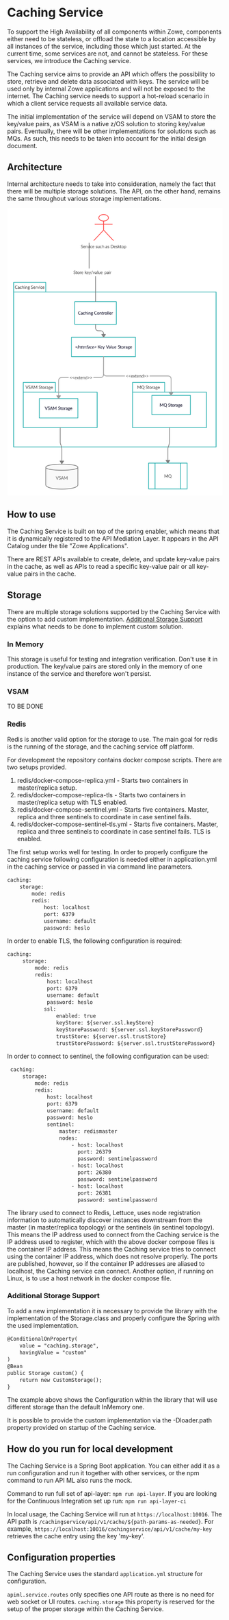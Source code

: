 # Caching Service

To support the High Availability of all components within Zowe, components either need to be stateless, or offload the state to a location accessible by all instances of the service, including those which just started. At the current time, some services are not, and cannot be stateless. For these services, we introduce the Caching service. 

The Caching service aims to provide an API which offers the possibility to store, retrieve and delete data associated with keys. The service will be used only by internal Zowe applications and will not be exposed to the internet. The Caching service needs to support a hot-reload scenario in which a client service requests all available service data. 

The initial implementation of the service will depend on VSAM to store the key/value pairs, as VSAM is a native z/OS solution to storing key/value pairs.  Eventually, there will be other implementations for solutions such as MQs. As such, this needs to be taken into account for the initial design document. 

## Architecture

Internal architecture needs to take into consideration, namely the fact that there will be multiple storage solutions. The API, on the other hand, remains the same throughout various storage implementations. 

![Diagram](cachingServiceStructure.png "Architecture of the service")

## How to use

The Caching Service is built on top of the spring enabler, which means that it is dynamically registered to the API Mediation Layer. It appears in the API Catalog under the tile "Zowe Applications".

There are REST APIs available to create, delete, and update key-value pairs in the cache, as well as APIs to read a specific key-value pair or all key-value pairs in the cache.  

## Storage

There are multiple storage solutions supported by the Caching Service with the option to 
add custom implementation. [Additional Storage Support](#additional-storage-support) explains
what needs to be done to implement custom solution. 

### In Memory

This storage is useful for testing and integration verification. Don't use it in production. 
The key/value pairs are stored only in the memory of one instance of the service and therefore 
won't persist. 

### VSAM

TO BE DONE

### Redis

Redis is another valid option for the storage to use. The main goal for redis is the running of the storage, and the caching service off platform. 

For development the repository contains docker compose scripts. There are two setups provided.  

1) redis/docker-compose-replica.yml - Starts two containers in master/replica setup.
2) redis/docker-compose-replica-tls - Starts two containers in master/replica setup with TLS enabled.
3) redis/docker-compose-sentinel.yml - Starts five containers. Master, replica and three sentinels to coordinate in case sentinel fails.
4) redis/docker-compose-sentinel-tls.yml - Starts five containers. Master, replica and three sentinels to coordinate in case sentinel fails. TLS is enabled.

The first setup works well for testing. In order to properly configure the caching service following configuration is needed either in application.yml in the caching service or passed in via command line parameters.

    caching:
        storage:
            mode: redis
            redis:
                host: localhost
                port: 6379
                username: default
                password: heslo
                
 In order to enable TLS, the following configuration is required:
 
    caching:
         storage:
             mode: redis
             redis:
                 host: localhost
                 port: 6379
                 username: default
                 password: heslo
                ssl:
                    enabled: true
                    keyStore: ${server.ssl.keyStore}
                    keyStorePassword: ${server.ssl.keyStorePassword}
                    trustStore: ${server.ssl.trustStore}
                    trustStorePassword: ${server.ssl.trustStorePassword}
                 
 In order to connect to sentinel, the following configuration can be used:
 
     caching:
         storage:
             mode: redis
             redis:
                 host: localhost
                 port: 6379
                 username: default
                 password: heslo
                 sentinel:
                     master: redismaster
                     nodes:
                         - host: localhost
                           port: 26379
                           password: sentinelpassword
                         - host: localhost
                           port: 26380
                           password: sentinelpassword
                         - host: localhost
                           port: 26381
                           password: sentinelpassword
                           
The library used to connect to Redis, Lettuce, uses node registration information to automatically discover instances downstream from
the master (in master/replica topology) or the sentinels (in sentinel topology). This means the IP address used to connect from the Caching service
is the IP address used to register, which with the above docker compose files is the container IP address. This means the Caching service tries to
connect using the container IP address, which does not resolve properly. The ports are published, however, so if the container IP addresses are aliased
to localhost, the Caching service can connect. Another option, if running on Linux, is to use a host network in the docker compose file.

### Additional Storage Support

To add a new implementation it is necessary to provide the library with the implementation
of the Storage.class and properly configure the Spring with the used implementation. 

    @ConditionalOnProperty(
        value = "caching.storage",
        havingValue = "custom"
    )
    @Bean
    public Storage custom() {
        return new CustomStorage();
    }

The example above shows the Configuration within the library that will use different storage than the default InMemory one. 

It is possible to provide the custom implementation via the -Dloader.path property provided on startup of the Caching service. 

## How do you run for local development

The Caching Service is a Spring Boot application. You can either add it as a run configuration and run it together with other services, or the npm command to run API ML also runs the mock. 

Command to run full set of api-layer: `npm run api-layer`. If you are looking for the Continuous Integration set up run: `npm run api-layer-ci`

In local usage, the Caching Service will run at `https://localhost:10016`. The API path is `/cachingservice/api/v1/cache/${path-params-as-needed}`.
For example, `https://localhost:10016/cachingservice/api/v1/cache/my-key` retrieves the cache entry using the key 'my-key'.

## Configuration properties

The Caching Service uses the standard `application.yml` structure for configuration.

`apiml.service.routes` only specifies one API route as there is no need for web socket or UI routes.
`caching.storage` this property is reserved for the setup of the proper storage within the Caching Service. 
